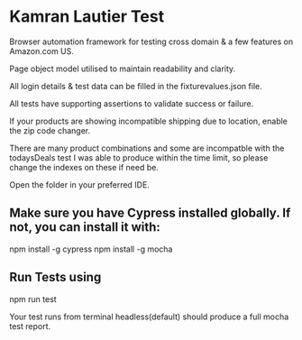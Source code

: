 # Kamran Lautier Test

Browser automation framework for testing cross domain & a few features on Amazon.com US.



Page object model utilised to maintain readability and clarity.

All login details & test data can be filled in the fixturevalues.json file.

All tests have supporting assertions to validate success or failure.

If your products are showing incompatible shipping due to location, enable the zip code changer.

There are many product combinations and some are incompatble with the todaysDeals test I was able to produce within the time limit, so please change the indexes on these if need be.

Open the folder in your preferred IDE.

## Make sure you have Cypress installed globally. If not, you can install it with:

npm install -g cypress
npm install -g mocha
## Run Tests using

npm run test

Your test runs from terminal headless(default) should produce a full mocha test report. 